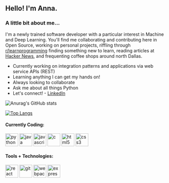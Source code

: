 <h2> Hello! I'm Anna. </h2>
<h3> A little bit about me... </h3>

I'm a newly trained software developer with a particular interest in Machine and Deep Learning. You'll find me collaborating and contributing here in Open Source, working on personal projects, riffling through [r/learnprogramming](https://www.reddit.com/r/learnprogramming/) finding something new to learn, reading articles at [Hacker News](https://news.ycombinator.com/), and frequenting coffee shops around north Dallas.

- Currently working on integration patterns and applications via web service APIs (REST)
- Learning anything I can get my hands on!
- Always looking to collaborate
- Ask me about all things Python
- Let's connect! - [LinkedIn](https://www.linkedin.com/in/anna-mattingly/)


![Anurag's GitHub stats](https://github-readme-stats.vercel.app/api?username=anna-mattingly&show_icons=true&theme=prussian)

[![Top Langs](https://github-readme-stats.vercel.app/api/top-langs/?username=anna-mattingly&layout=compact)](https://github.com/anna-mattingly/github-readme-stats)

<h4> Currently Coding: </h4>
<p align="left">
<img src="https://cdn.jsdelivr.net/gh/devicons/devicon/icons/python/python-original.svg" alt="python" width="40" height="40"/>
<img src="https://cdn.jsdelivr.net/gh/devicons/devicon/icons/java/java-original.svg" alt="java" width="40" height="40"/>
<img src="https://cdn.jsdelivr.net/gh/devicons/devicon/icons/javascript/javascript-original.svg" alt="javascript" width="40" height="40"/>
<img src="https://cdn.jsdelivr.net/gh/devicons/devicon/icons/c/c-original.svg" alt="c" width="40" height="40"/>
<img src="https://cdn.jsdelivr.net/gh/devicons/devicon/icons/html5/html5-original.svg" alt="html5" width="40" height="40"/>
<img src="https://cdn.jsdelivr.net/gh/devicons/devicon/icons/css3/css3-original.svg" alt="css3" width="40" height="40"/>
</p>

<h4> Tools + Technologies: </h4>
<p align="left">
<img src="https://cdn.jsdelivr.net/gh/devicons/devicon/icons/react/react-original.svg" alt="react" width="40" height="40"/>
<img src="https://cdn.jsdelivr.net/gh/devicons/devicon/icons/git/git-original.svg" alt="git" width="40" height="40"/>
<img src="https://cdn.jsdelivr.net/gh/devicons/devicon/icons/webpack/webpack-original.svg" alt="webpack" width="40" height="40"/>
<img src="https://cdn.jsdelivr.net/gh/devicons/devicon/icons/express/express-original.svg" alt="express" width="40" height="40"/>
</p>
